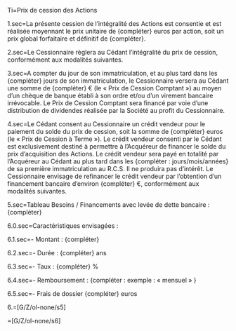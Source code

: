 Ti=Prix de cession des Actions


1.sec=La présente cession de l’intégralité des Actions est consentie et est réalisée moyennant le prix unitaire de {compléter} euros par action, soit un prix global forfaitaire et définitif de {compléter}.

2.sec=Le Cessionnaire règlera au Cédant l’intégralité du prix de cession, conformément aux modalités suivantes.

3.sec=A compter du jour de son immatriculation, et au plus tard dans les {compléter} jours de son immatriculation, le Cessionnaire versera au Cédant une somme de {compléter} € (le « Prix de Cession Comptant ») au moyen d’un chèque de banque établi à son ordre et/ou d’un virement bancaire irrévocable. Le Prix de Cession Comptant sera financé par voie d’une distribution de dividendes réalisée par la Société au profit du Cessionnaire.

4.sec=Le Cédant consent au Cessionnaire un crédit vendeur pour le paiement du solde du prix de cession, soit la somme de {compléter} euros (le « Prix de Cession à Terme »). Le crédit vendeur consenti par le Cédant est exclusivement destiné à permettre à l’Acquéreur de financer le solde du prix d’acquisition des Actions. Le crédit vendeur sera payé en totalité par l’Acquéreur au Cédant au plus tard dans les {compléter : jours/mois/années} de sa première immatriculation au R.C.S. Il ne produira pas d’intérêt. Le Cessionnaire envisage de refinancer le crédit vendeur par l’obtention d’un financement bancaire d’environ {compléter} €, conformément aux modalités suivantes.

5.sec=Tableau Besoins / Financements avec levée de dette bancaire :  {compléter}

6.0.sec=Caractéristiques envisagées : 

6.1.sec=- Montant : {compléter}

6.2.sec=- Durée : {compléter} ans

6.3.sec=- Taux : {compléter} %

6.4.sec=- Remboursement : {compléter : exemple : « mensuel » }

6.5.sec=- Frais de dossier  {compléter} euros

6.=[G/Z/ol-none/s5]

=[G/Z/ol-none/s6]
